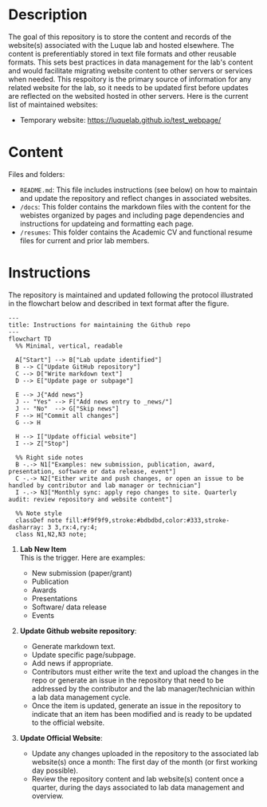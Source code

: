 # Description
The goal of this repository is to store the content and records of the website(s) associated with the Luque lab and hosted elsewhere. The content is preferentiably stored in text file formats and other reusable formats. This sets best practices in data management for the lab's content and would facilitate migrating website content to other servers or services when needed. This respoitory is the primary source of information for any related website for the lab, so it needs to be updated first before updates are reflected on the websited hosted in other servers. Here is the current list of maintained websites:
+ Temporary website: <https://luquelab.github.io/test_webpage/>

# Content
Files and folders:
+ `README.md`: This file includes instructions (see below) on how to maintain and update the repository and reflect changes in associated websites.
+ `/docs`: This folder contains the markdown files with the content for the webistes organized by pages and including page dependencies and instructions for updateing and formatting each page.
+ `/resumes`: This folder contains the Academic CV and functional resume files for current and prior lab members.


# Instructions
The repository is maintained and updated following the protocol illustrated in the flowchart below and described in text format after the figure.

```mermaid
---
title: Instructions for maintaining the Github repo
---
flowchart TD
  %% Minimal, vertical, readable

  A["Start"] --> B["Lab update identified"]
  B --> C["Update GitHub repository"]
  C --> D["Write markdown text"]
  D --> E["Update page or subpage"]

  E --> J{"Add news"}
  J -- "Yes" --> F["Add news entry to _news/"]
  J -- "No"  --> G["Skip news"]
  F --> H["Commit all changes"]
  G --> H

  H --> I["Update official website"]
  I --> Z["Stop"]

  %% Right side notes
  B -.-> N1["Examples: new submission, publication, award, presentation, software or data release, event"]
  C -.-> N2["Either write and push changes, or open an issue to be handled by contributor and lab manager or technician"]
  I -.-> N3["Monthly sync: apply repo changes to site. Quarterly audit: review repository and website content"]

  %% Note style
  classDef note fill:#f9f9f9,stroke:#bdbdbd,color:#333,stroke-dasharray: 3 3,rx:4,ry:4;
  class N1,N2,N3 note;
```

1. **Lab New Item** \
   This is the trigger. Here are examples:
    + New submission (paper/grant)
    + Publication 
    + Awards 
    + Presentations 
    + Software/ data release 
    + Events 
  
2. **Update Github website repository**: 
     + Generate markdown text.
     + Update specific page/subpage. 
     + Add news if appropriate.
     + Contributors must either write the text and upload the changes in the repo or generate an issue in the repository that need to be addressed by the contributor and the lab manager/technician within a lab data management cycle.
     + Once the item is updated, generate an issue in the repository to indicate that an item has been modified and is ready to be updated to the official website.
   
3. **Update Official Website**: 
    + Update any changes uploaded in the repository to the associated lab website(s) once a month: The first day of the month (or first working day possible).
    + Review the repository content and lab website(s) content once a quarter, during the days associated to lab data management and overview.
